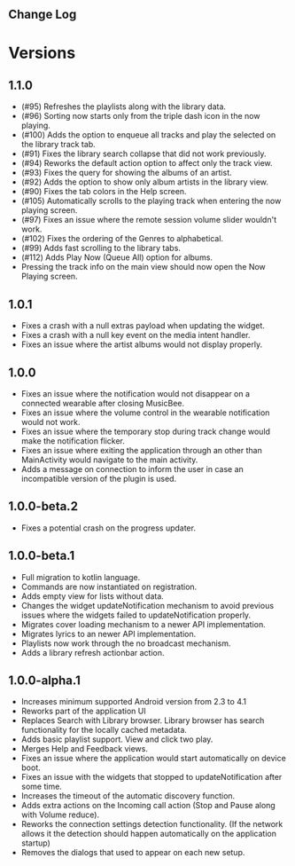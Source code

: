 Change Log
-----------

# Versions

## 1.1.0
- (#95) Refreshes the playlists along with the library data.
- (#96) Sorting now starts only from the triple dash icon in the now playing.
- (#100) Adds the option to enqueue all tracks and play the selected on the library track tab.
- (#91) Fixes the library search collapse that did not work previously.
- (#94) Reworks the default action option to affect only the track view.
- (#93) Fixes the query for showing the albums of an artist.
- (#92) Adds the option to show only album artists in the library view.
- (#90) Fixes the tab colors in the Help screen.
- (#105) Automatically scrolls to the playing track when entering the now playing screen.
- (#97) Fixes an issue where the remote session volume slider wouldn't work.
- (#102) Fixes the ordering of the Genres to alphabetical.
- (#99) Adds fast scrolling to the library tabs.
- (#112) Adds Play Now (Queue All) option for albums.
- Pressing the track info on the main view should now open the Now Playing screen.

## 1.0.1
- Fixes a crash with a null extras payload when updating the widget.
- Fixes a crash with a null key event on the media intent handler.
- Fixes an issue where the artist albums would not display properly.

## 1.0.0
- Fixes an issue where the notification would not disappear on a connected wearable after closing MusicBee.
- Fixes an issue where the volume control in the wearable notification would not work.
- Fixes an issue where the temporary stop during track change would make the notification flicker.
- Fixes an issue where exiting the application through an other than MainActivity would navigate to the main activity.
- Adds a message on connection to inform the user in case an incompatible version of the plugin is used.

## 1.0.0-beta.2
- Fixes a potential crash on the progress updater.

## 1.0.0-beta.1
- Full migration to kotlin language.
- Commands are now instantiated on registration.
- Adds empty view for lists without data.
- Changes the widget updateNotification mechanism to avoid previous issues where the widgets failed to updateNotification properly.
- Migrates cover loading mechanism to a newer API implementation.
- Migrates lyrics to an newer API implementation.
- Playlists now work through the no broadcast mechanism.
- Adds a library refresh actionbar action.

## 1.0.0-alpha.1
- Increases minimum supported Android version from 2.3 to 4.1
- Reworks part of the application UI
- Replaces Search with Library browser. Library browser has search functionality for the locally cached metadata.
- Adds basic playlist support. View and click two play.
- Merges Help and Feedback views.
- Fixes an issue where the application would start automatically on device boot.
- Fixes an issue with the widgets that stopped to updateNotification after some time.
- Increases the timeout of the automatic discovery function.
- Adds extra actions on the Incoming call action (Stop and Pause along with Volume reduce).
- Reworks the connection settings detection functionality. (If the network allows it the detection should happen automatically on the application startup)
- Removes the dialogs that used to appear on each new setup.
